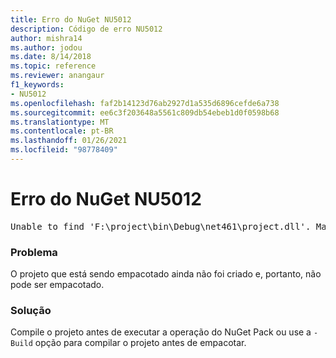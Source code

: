 ```yaml
---
title: Erro do NuGet NU5012
description: Código de erro NU5012
author: mishra14
ms.author: jodou
ms.date: 8/14/2018
ms.topic: reference
ms.reviewer: anangaur
f1_keywords:
- NU5012
ms.openlocfilehash: faf2b14123d76ab2927d1a535d6896cefde6a738
ms.sourcegitcommit: ee6c3f203648a5561c809db54ebeb1d0f0598b68
ms.translationtype: MT
ms.contentlocale: pt-BR
ms.lasthandoff: 01/26/2021
ms.locfileid: "98778409"
---
```

# <a name="nuget-error-nu5012"></a>Erro do NuGet NU5012
<pre>Unable to find 'F:\project\bin\Debug\net461\project.dll'. Make sure the project has been built.</pre>

### <a name="issue"></a>Problema

O projeto que está sendo empacotado ainda não foi criado e, portanto, não pode ser empacotado.


### <a name="solution"></a>Solução

Compile o projeto antes de executar a operação do NuGet Pack ou use a `-Build` opção para compilar o projeto antes de empacotar.

